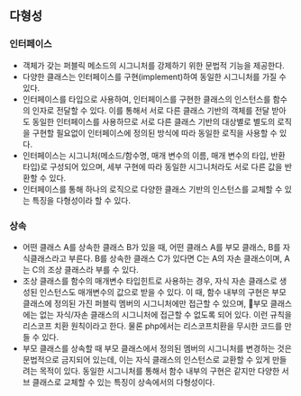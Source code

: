 ## 다형성

### 인터페이스
- 객체가 갖는 퍼블릭 메소드의 시그니처를 강제하기 위한 문법적 기능을 제공한다.
- 다양한 클래스는 인터페이스를 구현(implement)하여 동일한 시그니처를 가질 수 있다.
- 인터페이스를 타입으로 사용하여, 인터페이스를 구현한 클래스의 인스턴스를 함수의 인자로 전달할 수 있다. 이를 통해서 서로 다른 클래스 기반의 객체를 전달 받아도 동일한 인터페이스를 사용하므로 서로 다른 클래스 기반의 대상별로 별도의 로직을 구현할 필요없이 인터페이스에 정의된 방식에 따라 동일한 로직을 사용할 수 있다.
- 인터페이스는 시그니처(메소드/함수명, 매개 변수의 이름, 매개 변수의 타입, 반환 타입)로 구성되어 있으며, 세부 구현에 따라 동일한 시그니처라도 서로 다른 값을 반환할 수 있다.
- 인터페이스를 통해 하나의 로직으로 다양한 클래스 기반의 인스턴스를 교체할 수 있는 특징을 다형성이라 할 수 있다.

### 상속
- 어떤 클래스 A를 상속한 클래스 B가 있을 때, 어떤 클래스 A를 부모 클래스, B를 자식클래스라고 부른다. B를 상속한 클래스 C가 있다면 C는 A의 자손 클래스이며, A는 C의 조상 클래스라 부를 수 있다.
- 조상 클래스를 함수의 매개변수 타입힌트로 사용하는 경우, 자식 자손 클래스로 생성된 인스턴스도 매개변수의 값으로 받을 수 있다. 이 때, 함수 내부의 구현은 부모 클래스에 정의된 가진 퍼블릭 멤버의 시그니처에만 접근할 수 있으며, 부모 클래스에는 없는 자식/자손 클래스의 시그니처에 접근할 수 없도록 되어 있다. 이런 규칙을 리스코프 치환 원칙이라고 한다. 물론 php에서는 리스코프치환을 무시한 코드를 만들 수 있다.
- 부모 클래스를 상속할 때 부모 클래스에서 정의된 멤버의 시그니처를 변경하는 것은 문법적으로 금지되어 있는데, 이는 자식 클래스의 인스턴스로 교환할 수 있게 만들려는 목적이 있다. 동일한 시그니처를 통해서 함수 내부의 구현은 같지만 다양한 서브 클래스로 교체할 수 있는 특징이 상속에서의 다형성이다.
